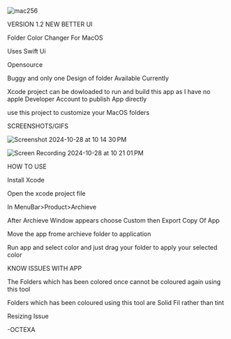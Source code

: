 
![mac256](https://github.com/user-attachments/assets/501f7186-eeb2-459d-b4bc-24d358c73039) 




VERSION 1.2 NEW BETTER UI

Folder Color Changer For MacOS<br/>

Uses Swift Ui<br/>

Opensource<br/>

Buggy and only one Design of folder Available Currently<br/>

Xcode project can be dowloaded to run and build this app as I have no apple Developer Account to publish App directly<br/>

use this project to customize your MacOS folders<br/>

SCREENSHOTS/GIFS

![Screenshot 2024-10-28 at 10 14 30 PM](https://github.com/user-attachments/assets/ae029e8e-4e86-4029-a162-b33c496017a0)

![Screen Recording 2024-10-28 at 10 21 01 PM](https://github.com/user-attachments/assets/fe59c906-5006-4eba-9919-0a18eebd675b)


HOW TO USE 

Install Xcode <br/>

Open the xcode project file <br/>

In MenuBar>Product>Archieve<br/>

After Archieve Window appears choose Custom then Export Copy Of App <br/>

Move the app frome archieve folder to application<br/>

Run app and select color and just drag your folder to apply your selected color<br/>



KNOW ISSUES WITH APP

The Folders which has been colored once cannot be coloured again using this tool<br/>

Folders which has been coloured using this tool are Solid Fil rather than tint <br/>

Resizing Issue<br/>

-OCTEXA

